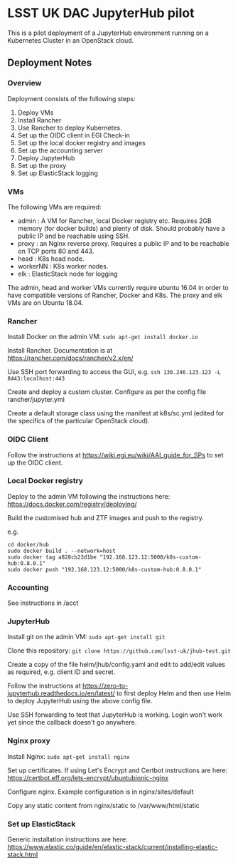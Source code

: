 # LSST UK DAC JupyterHub pilot

This is a pilot deployment of a JupyterHub environment running on a Kubernetes Cluster in an OpenStack cloud. 

## Deployment Notes

### Overview

Deployment consists of the following steps:

1. Deploy VMs
2. Install Rancher
3. Use Rancher to deploy Kubernetes.
4. Set up the OIDC client in EGI Check-in
5. Set up the local docker registry and images
6. Set up the accounting server
7. Deploy JupyterHub
8. Set up the proxy
9. Set up ElasticStack logging

### VMs

The following VMs are required:

- admin : A VM for Rancher, local Docker registry etc. Requires 2GB memory (for docker builds) and plenty of disk. Should probably have a public IP and be reachable using SSH.
- proxy : an Nginx reverse proxy. Requires a public IP and to be reachable on TCP ports 80 and 443.
- head : K8s head node.
- workerNN : K8s worker nodes.
- elk : ElasticStack node for logging

The admin, head and worker VMs currently require ubuntu 16.04 in order to have compatible versions of Rancher, Docker and K8s. The proxy and elk VMs are on Ubuntu 18.04.

### Rancher

Install Docker on the admin VM: `sudo apt-get install docker.io`

Install Rancher. Documentation is at https://rancher.com/docs/rancher/v2.x/en/

Use SSH port forwarding to access the GUI, e.g. `ssh 130.246.123.123 -L 8443:localhost:443`

Create and deploy a custom cluster. Configure as per the config file rancher/jupyter.yml

Create a default storage class using the manifest at k8s/sc.yml (edited for the specifics of the particular OpenStack cloud). 

### OIDC Client

Follow the instructions at https://wiki.egi.eu/wiki/AAI_guide_for_SPs to set up the OIDC client.

### Local Docker registry

Deploy to the admin VM following the instructions here: https://docs.docker.com/registry/deploying/

Build the customised hub and ZTF images and push to the registry.

e.g.

```
cd docker/hub
sudo docker build . --network=host
sudo docker tag a828cb23d1be "192.168.123.12:5000/k8s-custom-hub:0.8.0.1"
sudo docker push "192.168.123.12:5000/k8s-custom-hub:0.8.0.1"
```

### Accounting

See instructions in /acct

### JupyterHub

Install git on the admin VM: `sudo apt-get install git`

Clone this repository: `git clone https://github.com/lsst-uk/jhub-test.git`

Create a copy of the file helm/jhub/config.yaml and edit to add/edit values as required, e.g. client ID and secret.

Follow the instructions at https://zero-to-jupyterhub.readthedocs.io/en/latest/ to first deploy Helm and then use Helm to deploy JupyterHub using the above config file.

Use SSH forwarding to test that JupyterHub is working. Login won't work yet since the callback doesn't go anywhere.

### Nginx proxy

Install Nginx: `sudo apt-get install nginx`

Set up certificates. If using Let's Encrypt and Certbot instructions are here: https://certbot.eff.org/lets-encrypt/ubuntubionic-nginx

Configure nginx. Example configuration is in nginx/sites/default

Copy any static content from nginx/static to /var/www/html/static

### Set up ElasticStack

Generic installation instructions are here: https://www.elastic.co/guide/en/elastic-stack/current/installing-elastic-stack.html


